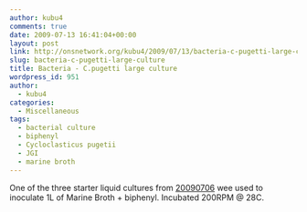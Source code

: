 ```yaml
---
author: kubu4
comments: true
date: 2009-07-13 16:41:04+00:00
layout: post
link: http://onsnetwork.org/kubu4/2009/07/13/bacteria-c-pugetti-large-culture/
slug: bacteria-c-pugetti-large-culture
title: Bacteria - C.pugetti large culture
wordpress_id: 951
author:
  - kubu4
categories:
  - Miscellaneous
tags:
  - bacterial culture
  - biphenyl
  - Cycloclasticus pugetii
  - JGI
  - marine broth
---
```


One of the three starter liquid cultures from [20090706](/Sam%27s+Working+Notebook+Jun-Aug+2009#sjw20090706) wee used to inoculate 1L of Marine Broth + biphenyl. Incubated 200RPM @ 28C.
